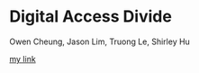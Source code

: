 # Digital Access Divide
Owen Cheung, Jason Lim, Truong Le, Shirley Hu


<a href="./Data/2021_Income_Levels_Washington.csv">my link</a>
